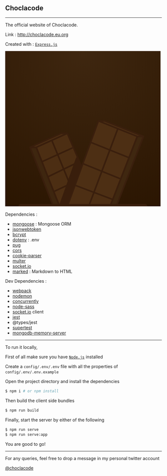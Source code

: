 ## Choclacode
---

The official website of Choclacode.

Link : http://choclacode.eu.org

Created with : [`Express.js`](https://expressjs.com)

![](./public/assets/img/logo/avatar.png)

Dependencies :
- [mongoose](https://mongoosejs.com) : Mongoose ORM
- [jsonwebtoken](https://jwt.io)
- [bcrypt](https://github.com/kelektiv/node.bcrypt.js#readme)
- [dotenv](https://github.com/motdotla/dotenv#readme) : .env
- [pug](https://pugjs.org)
- [cors](https://github.com/expressjs/cors#readme)
- [cookie-parser](https://github.com/expressjs/cookie-parser#readme)
- [multer](https://github.com/expressjs/multer#readme)
- [socket.io](https://socket.io)
- [marked](https://marked.js.org) : Markdown to HTML

Dev Dependencies :
- [webpack](https://webpack.js.org)
- [nodemon](https://nodemon.io)
- [concurrently](https://npmjs.com/package/concurrently)
- [node-sass](https://npmjs.com/package/node-sass)
- [socket.io](https://socket.io) client
- [jest](jestjs.io)
- @types/jest
- [supertest](https://github.com/visionmedia/supertest#readme)
- [mongodb-memory-server](https://github.com/nodkz/mongodb-memory-server)

---

To run it locally,

First of all make sure you have [`Node.js`](https://nodejs.org) installed

Create a `config/.env/.env` file with all the properties of `config/.env/.env.example`

Open the project directory and install the dependencies
```bash
$ npm i # or npm install
```

Then build the client side bundles
```bash
$ npm run build
```

Finally, start the server by either of the following
```bash
$ npm run serve
$ npm run serve:app
```

You are good to go!

---

For any queries, feel free to drop a message in my personal twitter account

[@choclacode](https://twitter.com/choclacode)

